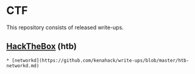 # CTF

This repository consists of released write-ups.

## [HackTheBox](https://www.hackthebox.eu/) (htb)
	* [networkd](https://github.com/kenahack/write-ups/blob/master/htb-networkd.md) 

